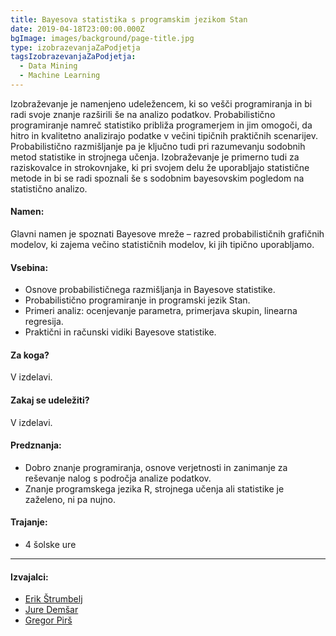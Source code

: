 ```yaml
---
title: Bayesova statistika s programskim jezikom Stan
date: 2019-04-18T23:00:00.000Z
bgImage: images/background/page-title.jpg
type: izobrazevanjaZaPodjetja
tagsIzobrazevanjaZaPodjetja:
  - Data Mining
  - Machine Learning
---
```

Izobraževanje je namenjeno udeležencem, ki so vešči programiranja in bi radi svoje znanje razširili še na analizo podatkov. Probabilistično programiranje namreč statistiko približa programerjem in jim omogoči, da hitro in kvalitetno analizirajo podatke v večini tipičnih praktičnih scenarijev. Probabilistično razmišljanje pa je ključno tudi pri razumevanju sodobnih metod statistike in strojnega učenja. Izobraževanje je primerno tudi za raziskovalce in strokovnjake, ki pri svojem delu že uporabljajo statistične metode in bi se radi spoznali še s sodobnim bayesovskim pogledom na statistično analizo.

#### Namen:

Glavni namen je spoznati Bayesove mreže – razred probabilističnih grafičnih modelov, ki zajema večino statističnih modelov, ki jih tipično uporabljamo. 

#### Vsebina:

* Osnove probabilističnega razmišljanja in Bayesove statistike.
* Probabilistično programiranje in programski jezik Stan.
* Primeri analiz: ocenjevanje parametra, primerjava skupin, linearna regresija.
* Praktični in računski vidiki Bayesove statistike.

#### Za koga?

V izdelavi.

#### Zakaj se udeležiti?

V izdelavi.

#### Predznanja:

* Dobro znanje programiranja, osnove verjetnosti in zanimanje za reševanje nalog s področja analize podatkov.
* Znanje programskega jezika R, strojnega učenja ali statistike je zaželeno, ni pa nujno.

#### Trajanje:

* 4 šolske ure

- - -

#### Izvajalci:

* [Erik Štrumbelj](/izvajalci/erik-strumbelj/)
* [Jure Demšar](/izvajalci/jure-demsar/)
* [Gregor Pirš](https://akademijafri.si/izvajalci/gregor-pir%C5%A1/)
